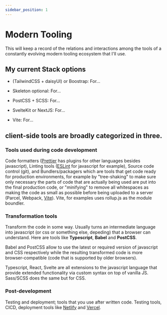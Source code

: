 ```yaml
---
sidebar_position: 1
---
```


# Modern Tooling

This will keep a record of the relations and interactions among the tools of a constantly evolving modern tooling ecosystem that I'll use.

## My current Stack options
 + (TailwindCSS + daisyUI) or Boostrap: For...
 
 + Skeleton optional: For...
 
 + PostCSS + SCSS: For...
 
 + SvelteKit or NextJS: For...

 + Vite: For...


## client-side tools are broadly categorized in three.

### Tools used during code development
Code formatters ([Prettier](https://prettier.io/) has plugins for other languages besides javascript), Linting tools ([ESLint](https://eslint.org/) for javascript for example), Source code control (git), and Bundlers/packagers which are tools that get code ready for production environments, for example by "tree-shaking" to make sure only necessary the parts of code that are actually being used are put into the final production code, or "minifying" to remove all whitespaces as making the code as small as possible before being uploaded to a server (Parcel, Webpack, [Vite](https://vitejs.dev/)). Vite, for examples uses rollup.js as the module boundler.

### Transformation tools
 Transform the code in some way. Usually turns an intermediate language into javascript (or css or something else, depeding) that a browser can understand. Here are tools like **Typescript**, **Babel** and **PostCSS**.

 Babel and PostCSS allow to use the latest or required version of javascript and CSS respectively while the resulting transformed code is more browser-compatible (code that is supported by older browsers).

Typescript, React, Svelte are all extensions to the javascript language that provide extended functionality via custom syntax on top of vanilla JS. Sass/SCSS does the same but for CSS.

### Post-development
 Testing and deployment; tools that you use after written code. Testing tools, CICD, deployment tools like [Netlify](https://www.netlify.com/) and [Vercel](https://vercel.com/).

